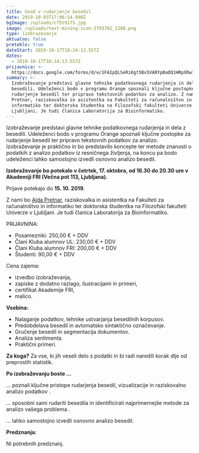 ```yaml
---
title: Uvod v rudarjenje besedil
date: 2019-10-03T17:06:54.998Z
bgImage: /uploads/c75t9175.jpg
image: /uploads/text-mining-icon-2793702_1280.png
type: izobrazevanje
aktualno: false
preteklo: true
dateStart: 2019-10-17T18:14:13.557Z
dates:
  - 2019-10-17T18:14:13.557Z
prijavnica: >-
  https://docs.google.com/forms/d/e/1FAIpQLSeRiKgt5Bv5VARYpBaDQ1HRpXRw7lRjb0jSfFGjku-0oFAJmA/viewform?usp=sf_link
summary: >-
  Izobraževanje predstavi glavne tehnike podatkovnega rudarjenja in dela z
  besedili. Udeleženci bodo v programu Orange spoznali ključne postopke za
  rudarjenje besedil ter pripravo tekstovnih podatkov za analizo. Z nami bo Ajda
  Pretnar, raziskovalka in asistentka na Fakulteti za računalništvo in
  informatiko ter doktorska študentka na Filozofski fakulteti Univerze v
  Ljubljani. Je tudi članica Laboratorija za Bioinformatiko.
---
```

Izobraževanje predstavi glavne tehnike podatkovnega rudarjenja in dela z besedili. Udeleženci bodo v programu Orange spoznali ključne postopke za rudarjenje besedil ter pripravo tekstovnih podatkov za analizo. Izobraževanje je praktično in bo predstavilo koncepte ter metode znanosti o podatkih z analizo podatkov iz resničnega življenja, na koncu pa bodo udeleženci lahko samostojno izvedli osnovno analizo besedil.

**Izobraževanje bo potekalo v četrtek, 17. oktobra, od 16.30 do 20.30 ure v Akademiji FRI (Večna pot 113, Ljubljana).** 

Prijave potekajo do **15. 10. 2019**.

Z nami bo [Ajda Pretnar](https://akademijafri.si/izvajalci/ajda-pretnar/), raziskovalka in asistentka na Fakulteti za računalništvo in informatiko ter doktorska študentka na Filozofski fakulteti Univerze v Ljubljani. Je tudi članica Laboratorija za Bioinformatiko.

PRIJAVNINA: 

* Posamezniki: 250,00 € + DDV
* Člani Kluba alumnov UL: 230,00 € + DDV
* Člani Kluba alumnov FRI: 200,00 € + DDV
* Študenti: 90,00 € + DDV

Cena zajema:

* izvedbo izobraževanja,
* zapiske z dodatno razlago, ilustracijami in primeri,
* certifikat Akademije FRI,
* malico.

**Vsebina:**

* Nalaganje podatkov, tehnike ustvarjanja besedilnih korpusov.
* Predobdelava besedil in avtomatsko sintaktično označevanje.
* Gručenje besedil in segmentacija dokumentov.
* Analiza sentimenta.
* Praktični primeri.

**Za koga?**
 Za vse, ki jih veseli delo s podatki in bi radi naredili korak dlje od preprostih statistik.

**Po izobraževanju boste ...**

... poznali ključne pristope rudarjenja besedil, vizualizacije in raziskovalno analizo podatkov
.

... sposobni sami rudariti besedila in identificirati najprimernejše metode za analizo vašega problema
.

... lahko samostojno izvedli osnovno analizo besedil.

**Predznanja:**

Ni potrebnih predznanj.
